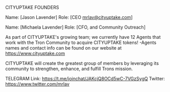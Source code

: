 CITYUPTAKE FOUNDERS

Name: [Jason Lavender]
Role: [CEO mrlav@cityuptake.com]

Name: [Michaela Lavender]
Role: [CFO, and Community Outreach]

As part of CITYUPTAKE's growing team; we currently have 12 Agents that work with the Tron Community to acquire CITYUPTAKE tokens!
-Agents names and contact info can be found on our website at https://www.cityuptake.com

CITYUPTAKE will create the greatest group of members by leveraging its community to strengthen, enhance, and
fulfill Trons mission. 

TELEGRAM Link: https://t.me/joinchat/JAKcjQ8OCd5wC-7VGzSygQ
Twitter: https://www.twitter.com/mrlav
